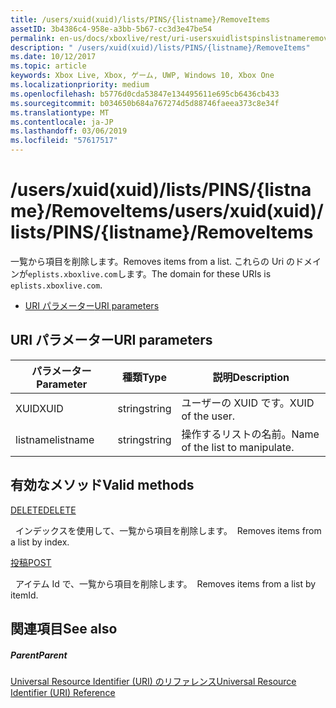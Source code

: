 ```yaml
---
title: /users/xuid(xuid)/lists/PINS/{listname}/RemoveItems
assetID: 3b4386c4-958e-a3bb-5b67-cc3d3e47be54
permalink: en-us/docs/xboxlive/rest/uri-usersxuidlistspinslistnameremoveitems.html
description: " /users/xuid(xuid)/lists/PINS/{listname}/RemoveItems"
ms.date: 10/12/2017
ms.topic: article
keywords: Xbox Live, Xbox, ゲーム, UWP, Windows 10, Xbox One
ms.localizationpriority: medium
ms.openlocfilehash: b5776d0cda53847e134495611e695cb6436cb433
ms.sourcegitcommit: b034650b684a767274d5d88746faeea373c8e34f
ms.translationtype: MT
ms.contentlocale: ja-JP
ms.lasthandoff: 03/06/2019
ms.locfileid: "57617517"
---
```

# <a name="usersxuidxuidlistspinslistnameremoveitems"></a><span data-ttu-id="adf02-104">/users/xuid(xuid)/lists/PINS/{listname}/RemoveItems</span><span class="sxs-lookup"><span data-stu-id="adf02-104">/users/xuid(xuid)/lists/PINS/{listname}/RemoveItems</span></span>
<span data-ttu-id="adf02-105">一覧から項目を削除します。</span><span class="sxs-lookup"><span data-stu-id="adf02-105">Removes items from a list.</span></span> <span data-ttu-id="adf02-106">これらの Uri のドメインが`eplists.xboxlive.com`します。</span><span class="sxs-lookup"><span data-stu-id="adf02-106">The domain for these URIs is `eplists.xboxlive.com`.</span></span>
 
  * [<span data-ttu-id="adf02-107">URI パラメーター</span><span class="sxs-lookup"><span data-stu-id="adf02-107">URI parameters</span></span>](#ID4EV)
 
<a id="ID4EV"></a>

 
## <a name="uri-parameters"></a><span data-ttu-id="adf02-108">URI パラメーター</span><span class="sxs-lookup"><span data-stu-id="adf02-108">URI parameters</span></span> 
 
| <span data-ttu-id="adf02-109">パラメーター</span><span class="sxs-lookup"><span data-stu-id="adf02-109">Parameter</span></span>| <span data-ttu-id="adf02-110">種類</span><span class="sxs-lookup"><span data-stu-id="adf02-110">Type</span></span>| <span data-ttu-id="adf02-111">説明</span><span class="sxs-lookup"><span data-stu-id="adf02-111">Description</span></span>| 
| --- | --- | --- | 
| <span data-ttu-id="adf02-112">XUID</span><span class="sxs-lookup"><span data-stu-id="adf02-112">XUID</span></span>| <span data-ttu-id="adf02-113">string</span><span class="sxs-lookup"><span data-stu-id="adf02-113">string</span></span>| <span data-ttu-id="adf02-114">ユーザーの XUID です。</span><span class="sxs-lookup"><span data-stu-id="adf02-114">XUID of the user.</span></span>| 
| <span data-ttu-id="adf02-115">listname</span><span class="sxs-lookup"><span data-stu-id="adf02-115">listname</span></span>| <span data-ttu-id="adf02-116">string</span><span class="sxs-lookup"><span data-stu-id="adf02-116">string</span></span>| <span data-ttu-id="adf02-117">操作するリストの名前。</span><span class="sxs-lookup"><span data-stu-id="adf02-117">Name of the list to manipulate.</span></span>| 
  
<a id="ID4E5B"></a>

 
## <a name="valid-methods"></a><span data-ttu-id="adf02-118">有効なメソッド</span><span class="sxs-lookup"><span data-stu-id="adf02-118">Valid methods</span></span>

[<span data-ttu-id="adf02-119">DELETE</span><span class="sxs-lookup"><span data-stu-id="adf02-119">DELETE</span></span>](uri-usersxuidlistspinslistnameremoveitemsdelete.md)

<span data-ttu-id="adf02-120">&nbsp;&nbsp;インデックスを使用して、一覧から項目を削除します。</span><span class="sxs-lookup"><span data-stu-id="adf02-120">&nbsp;&nbsp;Removes items from a list by index.</span></span>

[<span data-ttu-id="adf02-121">投稿</span><span class="sxs-lookup"><span data-stu-id="adf02-121">POST</span></span>](uri-usersxuidlistspinslistnameremoveitemspost.md)

<span data-ttu-id="adf02-122">&nbsp;&nbsp;アイテム Id で、一覧から項目を削除します。</span><span class="sxs-lookup"><span data-stu-id="adf02-122">&nbsp;&nbsp;Removes items from a list by itemId.</span></span>
 
<a id="ID4ELC"></a>

 
## <a name="see-also"></a><span data-ttu-id="adf02-123">関連項目</span><span class="sxs-lookup"><span data-stu-id="adf02-123">See also</span></span>
 
<a id="ID4ENC"></a>

 
##### <a name="parent"></a><span data-ttu-id="adf02-124">Parent</span><span class="sxs-lookup"><span data-stu-id="adf02-124">Parent</span></span> 

[<span data-ttu-id="adf02-125">Universal Resource Identifier (URI) のリファレンス</span><span class="sxs-lookup"><span data-stu-id="adf02-125">Universal Resource Identifier (URI) Reference</span></span>](../atoc-xboxlivews-reference-uris.md)

   